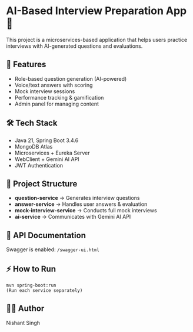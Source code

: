 # AI-Based Interview Preparation App 🎯

This project is a microservices-based application that helps users practice interviews with AI-generated questions and evaluations.  

## 🚀 Features
- Role-based question generation (AI-powered)  
- Voice/text answers with scoring  
- Mock interview sessions  
- Performance tracking & gamification  
- Admin panel for managing content  

## 🛠️ Tech Stack
- Java 21, Spring Boot 3.4.6  
- MongoDB Atlas  
- Microservices + Eureka Server  
- WebClient + Gemini AI API  
- JWT Authentication  

## 📂 Project Structure
- **question-service** → Generates interview questions  
- **answer-service** → Handles user answers & evaluation  
- **mock-interview-service** → Conducts full mock interviews  
- **ai-service** → Communicates with Gemini AI API  

## 📖 API Documentation
Swagger is enabled: `/swagger-ui.html`

## ⚡ How to Run
```
mvn spring-boot:run
(Run each service separately)

```

## 👨‍💻 Author
Nishant Singh

